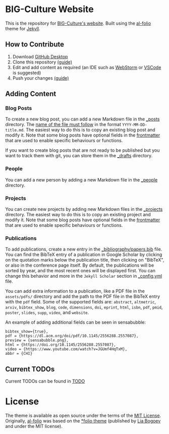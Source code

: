 # BIG-Culture Website

This is the repository for [BIG-Culture's website](https://big-culture.github.io/).
Built using the [al-folio](https://github.com/alshedivat/al-folio) theme for [Jekyll](https://jekyllrb.com/).

## How to Contribute

1. Download [GitHub Desktop](https://desktop.github.com/)
2. Clone this repository [(guide)](https://docs.github.com/en/desktop/adding-and-cloning-repositories/cloning-and-forking-repositories-from-github-desktop#cloning-a-repository)
3. Edit and add content as required (an IDE such as [WebStorm](https://www.jetbrains.com/webstorm/) or [VSCode](https://code.visualstudio.com/) is suggested)
4. Push your changes [(guide)](https://docs.github.com/en/desktop/making-changes-in-a-branch/pushing-changes-to-github-from-github-desktop)

## Adding Content

### Blog Posts

To create a new blog post, you can add a new Markdown file in the [\_posts](_posts/) directory. The [name of the file must follow](https://jekyllrb.com/docs/posts/#creating-posts) in the format `YYYY-MM-DD-title.md`. The easiest way to do this is to copy an existing blog post and modify it. Note that some blog posts have optional fields in the [frontmatter](https://jekyllrb.com/docs/front-matter/) that are used to enable specific behaviours or functions.

If you want to create blog posts that are not ready to be published but you want to track them with git, you can store them in the [\_drafts](_drafts/) directory.

### People

You can add a new person by adding a new Markdown file in the [\_people](_people/) directory.

### Projects

You can create new projects by adding new Markdown files in the [\_projects](_projects/) directory. The easiest way to do this is to copy an existing project and modify it. Note that some blog posts have optional fields in the [frontmatter](https://jekyllrb.com/docs/front-matter/) that are used to enable specific behaviours or functions.

### Publications

To add publications, create a new entry in the [\_bibliography/papers.bib](_bibliography/papers.bib) file. You can find the BibTeX entry of a publication in Google Scholar by clicking on the quotation marks below the publication title, then clicking on "BibTeX", or also in the conference page itself. By default, the publications will be sorted by year, and the most recent ones will be displayed first. You can change this behavior and more in the `Jekyll Scholar` section in [\_config.yml](_config.yml) file.

You can add extra information to a publication, like a PDF file in the `assets/pdfs/` directory and add the path to the PDF file in the BibTeX entry with the `pdf` field. Some of the supported fields are: `abstract`, `altmetric`, `arxiv`, `bibtex_show`, `blog`, `code`, `dimensions`, `doi`, `eprint`, `html`, `isbn`, `pdf`, `pmid`, `poster`, `slides`, `supp`, `video`, and `website`.

An example of adding additional fields can be seen in sensabubble:

```
bibtex_show={true},
pdf = {https://dl.acm.org/doi/pdf/10.1145/2556288.2557087},
preview = {sensabubble.png},
html = {https://doi.org/10.1145/2556288.2557087},
video = {https://www.youtube.com/watch?v=JGUmf4HqTxM},
abbr = {CHI}
```

## Current TODOs

Current TODOs can be found in [TODO](TODO.md)

# License

The theme is available as open source under the terms of the [MIT License](https://github.com/alshedivat/al-folio/blob/master/LICENSE).
Originally, [al-folio](https://github.com/alshedivat/al-folio) was based on the [\*folio theme](https://github.com/bogoli/-folio) (published by [Lia Bogoev](https://liabogoev.com) and under the MIT license).
